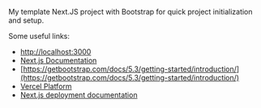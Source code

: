 My template Next.JS project with Bootstrap for quick project initialization and setup.

Some useful links:
- [http://localhost:3000](http://localhost:3000)
- [Next.js Documentation](https://nextjs.org/docs)
- [https://getbootstrap.com/docs/5.3/getting-started/introduction/](https://getbootstrap.com/docs/5.3/getting-started/introduction/)
- [Vercel Platform](https://vercel.com/new?utm_medium=default-template&filter=next.js&utm_source=create-next-app&utm_campaign=create-next-app-readme)
- [Next.js deployment documentation](https://nextjs.org/docs/deployment)
